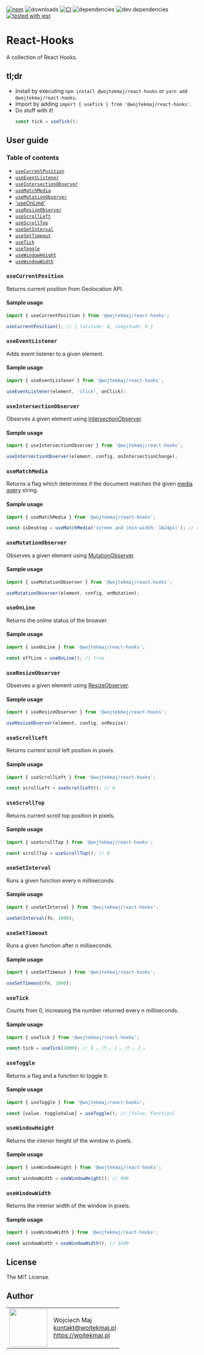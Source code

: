 [![npm](https://img.shields.io/npm/v/@wojtekmaj/react-hooks.svg)](https://www.npmjs.com/package/@wojtekmaj/react-hooks) ![downloads](https://img.shields.io/npm/dt/@wojtekmaj/react-hooks.svg) [![CI](https://github.com/wojtekmaj/react-hooks/workflows/CI/badge.svg)](https://github.com/wojtekmaj/react-hooks/actions) ![dependencies](https://img.shields.io/david/wojtekmaj/react-hooks.svg) ![dev dependencies](https://img.shields.io/david/dev/wojtekmaj/react-hooks.svg) [![tested with jest](https://img.shields.io/badge/tested_with-jest-99424f.svg)](https://github.com/facebook/jest)

# React-Hooks
A collection of React Hooks.

## tl;dr
* Install by executing `npm install @wojtekmaj/react-hooks` or `yarn add @wojtekmaj/react-hooks`.
* Import by adding `import { useTick } from '@wojtekmaj/react-hooks'`.
* Do stuff with it!
    ```js
    const tick = useTick();
    ```

## User guide

### Table of contents

* [`useCurrentPosition`](#useCurrentPosition)
* [`useEventListener`](#useEventListener)
* [`useIntersectionObserver`](#useIntersectionObserver)
* [`useMatchMedia`](#useMatchMedia)
* [`useMutationObserver`](#useMutationObserver)
* ['useOnLine'](#useOnLine)
* [`useResizeObserver`](#useResizeObserver)
* [`useScrollLeft`](#useScrollLeft)
* [`useScrollTop`](#useScrollTop)
* [`useSetInterval`](#useSetInterval)
* [`useSetTimeout`](#useSetTimeout)
* [`useTick`](#useTick)
* [`useToggle`](#useToggle)
* [`useWindowHeight`](#useWindowHeight)
* [`useWindowWidth`](#useWindowWidth)

### `useCurrentPosition`

Returns current position from Geolocation API.

#### Sample usage

```js
import { useCurrentPosition } from '@wojtekmaj/react-hooks';

useCurrentPosition(); // { latitude: 0, longitude: 0 }
```

### `useEventListener`

Adds event listener to a given element.

#### Sample usage

```js
import { useEventListener } from '@wojtekmaj/react-hooks';

useEventListener(element, 'click', onClick);
```

### `useIntersectionObserver`

Observes a given element using [IntersectionObserver](https://developer.mozilla.org/en-US/docs/Web/API/IntersectionObserver).

#### Sample usage

```js
import { useIntersectionObserver } from '@wojtekmaj/react-hooks';

useIntersectionObserver(element, config, onIntersectionChange);
```

### `useMatchMedia`

Returns a flag which determines if the document matches the given [media query](https://developer.mozilla.org/en-US/docs/Web/CSS/Media_Queries/Using_media_queries) string.

#### Sample usage

```js
import { useMatchMedia } from '@wojtekmaj/react-hooks';

const isDesktop = useMatchMedia('screen and (min-width: 1024px)'); // true / false
```

### `useMutationObserver`

Observes a given element using [MutationObserver](https://developer.mozilla.org/en-US/docs/Web/API/MutationObserver).

#### Sample usage

```js
import { useMutationObserver } from '@wojtekmaj/react-hooks';

useMutationObserver(element, config, onMutation);
```

### `useOnLine`

Returns the online status of the browser.

#### Sample usage

```js
import { useOnLine } from '@wojtekmaj/react-hooks';

const offLine = useOnLine(); // true
```

### `useResizeObserver`

Observes a given element using [ResizeObserver](https://developer.mozilla.org/en-US/docs/Web/API/ResizeObserver).

#### Sample usage

```js
import { useResizeObserver } from '@wojtekmaj/react-hooks';

useResizeObserver(element, config, onResize);
```

### `useScrollLeft`

Returns current scroll left position in pixels.

#### Sample usage

```js
import { useScrollLeft } from '@wojtekmaj/react-hooks';

const scrollLeft = useScrollLeft(); // 0
```

### `useScrollTop`

Returns current scroll top position in pixels.

#### Sample usage

```js
import { useScrollTop } from '@wojtekmaj/react-hooks';

const scrollTop = useScrollTop(); // 0
```

### `useSetInterval`

Runs a given function every n milliseconds.

#### Sample usage

```js
import { useSetInterval } from '@wojtekmaj/react-hooks';

useSetInterval(fn, 1000);
```

### `useSetTimeout`

Runs a given function after n milliseconds.

#### Sample usage

```js
import { useSetTimeout } from '@wojtekmaj/react-hooks';

useSetTimeout(fn, 1000);
```

### `useTick`

Counts from 0, increasing the number returned every n milliseconds.

#### Sample usage

```js
import { useTick } from '@wojtekmaj/react-hooks';

const tick = useTick(1000); // 0 … 🕐 … 1 … 🕑 … 2 …
```

### `useToggle`

Returns a flag and a function to toggle it.

#### Sample usage

```js
import { useToggle } from '@wojtekmaj/react-hooks';

const [value, toggleValue] = useToggle(); // [false, Function]
```

### `useWindowHeight`

Returns the interior height of the window in pixels.

#### Sample usage

```js
import { useWindowHeight } from '@wojtekmaj/react-hooks';

const windowWidth = useWindowHeight(); // 900
```

### `useWindowWidth`

Returns the interior width of the window in pixels.

#### Sample usage

```js
import { useWindowWidth } from '@wojtekmaj/react-hooks';

const windowWidth = useWindowWidth(); // 1440
```

## License

The MIT License.

## Author

<table>
  <tr>
    <td>
      <img src="https://github.com/wojtekmaj.png?s=100" width="100">
    </td>
    <td>
      Wojciech Maj<br />
      <a href="mailto:kontakt@wojtekmaj.pl">kontakt@wojtekmaj.pl</a><br />
      <a href="https://wojtekmaj.pl">https://wojtekmaj.pl</a>
    </td>
  </tr>
</table>
